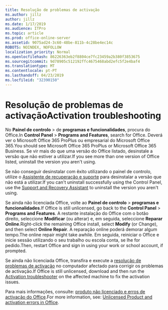 ```yaml
---
title: Resolução de problemas de activação
ms.author: jillz
author: jillz
ms.date: 1/17/2019
ms.audience: ITPro
ms.topic: article
ms.prod: office-online-server
ms.assetid: 9075ad24-3c60-48be-811b-4c28be4ec14c
ROBOTS: NOINDEX, NOFOLLOW
localization_priority: Normal
ms.openlocfilehash: 86226363eb2f8804ce7fc23459a2b380f3853675
ms.sourcegitcommit: 9d78905c512192ffc4675468abd2efc5f2e4baf4
ms.translationtype: MT
ms.contentlocale: pt-PT
ms.lasthandoff: 04/23/2019
ms.locfileid: "32390150"
---
```

# <a name="activation-troubleshooting"></a><span data-ttu-id="03369-102">Resolução de problemas de activação</span><span class="sxs-lookup"><span data-stu-id="03369-102">Activation troubleshooting</span></span>

<span data-ttu-id="03369-103">No **Painel de controlo** \> de **programas e funcionalidades**, procura do Office.</span><span class="sxs-lookup"><span data-stu-id="03369-103">In **Control Panel** \> **Programs and Features**, search for Office.</span></span> <span data-ttu-id="03369-104">Deverá ver o Microsoft Office 365 ProPlus ou empresarial do Microsoft Office 365.</span><span class="sxs-lookup"><span data-stu-id="03369-104">You should see Microsoft Office 365 ProPlus or Microsoft Office 365 Business.</span></span> <span data-ttu-id="03369-105">Se vir mais do que uma versão do Office listado, desinstale a versão que não estiver a utilizar.</span><span class="sxs-lookup"><span data-stu-id="03369-105">If you see more than one version of Office listed, uninstall the version you aren't using.</span></span> 
  
<span data-ttu-id="03369-106">Se não conseguir desinstalar com êxito utilizando o painel de controlo, utilize o [Assistente de recuperação e suporte](https://aka.ms/SARA-OfficeUninstall-Alchemy) para desinstalar a versão que não está a utilizar.</span><span class="sxs-lookup"><span data-stu-id="03369-106">If you can't uninstall successfully using the Control Panel, use the [Support and Recovery Assistant](https://aka.ms/SARA-OfficeUninstall-Alchemy) to uninstall the version you aren't using.</span></span> 
  
<span data-ttu-id="03369-107">Se ainda não licenciada Office, volte ao **Painel de controlo** \> **programas e funcionalidades**.</span><span class="sxs-lookup"><span data-stu-id="03369-107">If Office is still unlicensed, go back to the **Control Panel** \> **Programs and Features**.</span></span> <span data-ttu-id="03369-108">A restante instalação do Office com o botão direito, seleccione **Modificar** (ou alterar) e, em seguida, seleccione **Reparar Online**.</span><span class="sxs-lookup"><span data-stu-id="03369-108">Right-click the remaining Office install, select **Modify** (or Change), and then select **Online Repair**.</span></span> <span data-ttu-id="03369-109">A reparação online poderá demorar algum tempo.</span><span class="sxs-lookup"><span data-stu-id="03369-109">The online repair might take awhile.</span></span> <span data-ttu-id="03369-110">Em seguida, reiniciar o Office e inicie sessão utilizando o seu trabalho ou escola conta, se lhe for pedido.</span><span class="sxs-lookup"><span data-stu-id="03369-110">Then, restart Office and sign in using your work or school account, if prompted.</span></span>
  
<span data-ttu-id="03369-111">Se ainda não licenciada Office, transfira e execute a [resolução de problemas de activação](https://aka.ms/SARA-OfficeActivation-Alchemy) no computador afectado para corrigir os problemas de activação.</span><span class="sxs-lookup"><span data-stu-id="03369-111">If Office is still unlicensed, download and then run the [Activation troubleshooter](https://aka.ms/SARA-OfficeActivation-Alchemy) on the affected machine to fix the activation issues.</span></span> 
  
<span data-ttu-id="03369-112">Para mais informações, consulte: [produto não licenciado e erros de activação do Office](https://support.office.com/article/0d23d3c0-c19c-4b2f-9845-5344fedc4380).</span><span class="sxs-lookup"><span data-stu-id="03369-112">For more information, see: [Unlicensed Product and activation errors in Office](https://support.office.com/article/0d23d3c0-c19c-4b2f-9845-5344fedc4380).</span></span>
